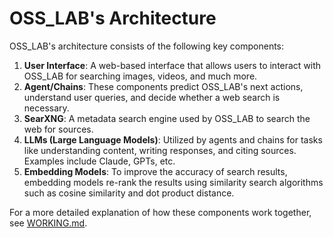 # OSS_LAB's Architecture

OSS_LAB's architecture consists of the following key components:

1. **User Interface**: A web-based interface that allows users to interact with OSS_LAB for searching images, videos, and much more.
2. **Agent/Chains**: These components predict OSS_LAB's next actions, understand user queries, and decide whether a web search is necessary.
3. **SearXNG**: A metadata search engine used by OSS_LAB to search the web for sources.
4. **LLMs (Large Language Models)**: Utilized by agents and chains for tasks like understanding content, writing responses, and citing sources. Examples include Claude, GPTs, etc.
5. **Embedding Models**: To improve the accuracy of search results, embedding models re-rank the results using similarity search algorithms such as cosine similarity and dot product distance.

For a more detailed explanation of how these components work together, see [WORKING.md](https://github.com/ItzCrazyKns/OSS_LAB/tree/master/docs/architecture/WORKING.md).

